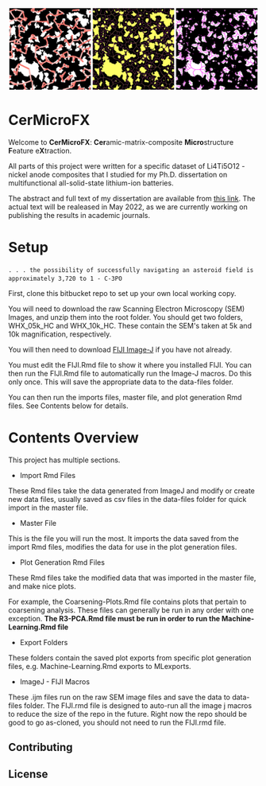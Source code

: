 ![Author: William Huddleston](montage.png)

# CerMicroFX

Welcome to **CerMicroFX**: **Cer**amic-matrix-composite **Micro**structure **F**eature e**X**traction. 

All parts of this project were written for a specific dataset of Li4Ti5O12 - nickel anode composites that I studied for my Ph.D. dissertation on multifunctional all-solid-state lithium-ion batteries.

The abstract and full text of my dissertation are available from [this link](http://rave.ohiolink.edu/etdc/view?acc_num=case1619531582582196). The actual text will be realeased in May 2022, as we are currently working on publishing the results in academic journals. 



# Setup

`. . . the possibility of successfully navigating an asteroid field is approximately 3,720 to 1 - C-3PO`

First, clone this bitbucket repo to set up your own local working copy.

You will need to download the raw Scanning Electron Microscopy (SEM) Images, and unzip them into the root folder.
You should get two folders, WHX_05k_HC and WHX_10k_HC. These contain the SEM's taken at 5k and 10k magnification, respectively.

You will then need to download [FIJI Image-J](https://imagej.net/software/fiji/) if you have not already.

You must edit the FIJI.Rmd file to show it where you installed FIJI.
You can then run the FIJI.Rmd file to automatically run the Image-J macros. Do this only once.
This will save the appropriate data to the data-files folder.

You can then run the imports files, master file, and plot generation Rmd files. See Contents below for details.

# Contents Overview

This project has multiple sections.

* Import Rmd Files

These Rmd files take the data generated from ImageJ and modify or create new data files, usually saved as csv files in the data-files folder for quick import in the master file.

* Master File

This is the file you will run the most. It imports the data saved from the import Rmd files, modifies the data for use in the plot generation files.

* Plot Generation Rmd Files

These Rmd files take the modified data that was imported in the master file, and make nice plots.

For example, the Coarsening-Plots.Rmd file contains plots that pertain to coarsening analysis.
These files can generally be run in any order with one exception.
**The R3-PCA.Rmd file must be run in order to run the Machine-Learning.Rmd file**

* Export Folders

These folders contain the saved plot exports from specific plot generation files, e.g. Machine-Learning.Rmd exports to MLexports.

* ImageJ - FIJI Macros

These .ijm files run on the raw SEM image files and save the data to data-files folder. The FIJI.rmd file is designed to auto-run all the image j macros to reduce the size of the repo in the future. Right now the repo should be good to go as-cloned, you should not need to run the FIJI.rmd file.

## Contributing

## License

